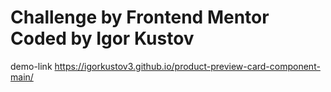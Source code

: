 # Challenge by Frontend Mentor Coded by Igor Kustov

demo-link https://igorkustov3.github.io/product-preview-card-component-main/
